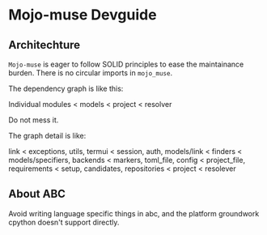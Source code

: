 # Mojo-muse Devguide

## Architechture

`Mojo-muse` is eager to follow SOLID principles to ease the maintainance burden.
There is no circular imports in `mojo_muse`.

The dependency graph is like this:

Individual modules < models < project < resolver

Do not mess it.

The graph detail is like:

link < exceptions, utils, termui < session, auth, models/link < finders < models/specifiers, backends < markers, toml_file, config < project_file, requirements < setup, candidates, repositories < project < resolever

## About ABC

Avoid writing language specific things in abc, and the platform groundwork cpython doesn't support directly.